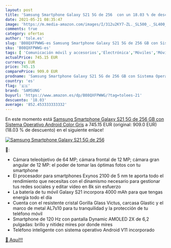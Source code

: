 ```yaml
---
layout: post
title: 'Samsung Smartphone Galaxy S21 5G de 256  con un 18.03 % de descuento'
date: 2021-05-21 08:35:47
image: 'https://m.media-amazon.com/images/I/312u2KY7-ZL._SL500_._SL400_.jpg'
comments: true
category: ofertas
author: 'tole.es'
slug: 'B08QXFPWWG-es Samsung Smartphone Galaxy S21 5G de 256 GB con Sistema...'
sku: 'B08QXFPWWG-es'
tags: [ 'Comunicación móvil y accesorios','Electrónica','Móviles','Móviles y smartphones libres','android','samsung', ]
actualPrice: 745.15 EUR
currency: EUR
price: 745.15
comparePrice: 909.0 EUR
prodname: 'Samsung Smartphone Galaxy S21 5G de 256 GB con Sistema Operativo Android Color Gris'
country: 'es'
flag: '🇪🇸'
brand: 'SAMSUNG'
buyurl: 'https://www.amazon.es/dp/B08QXFPWWG/?tag=tolees-21'
descuento: '18.03'
average: '852.453333333332'
---
```


En este momento está [Samsung Smartphone Galaxy S21 5G de 256 GB con Sistema Operativo Android Color Gris](https://www.amazon.es/dp/B08QXFPWWG/?tag=tolees-21) a 745.15 EUR (original: 909.0 EUR) (18.03 %  de descuento) en el siguiente enlace!

[![Samsung Smartphone Galaxy S21 5G de 256 ](https://m.media-amazon.com/images/I/312u2KY7-ZL._SL500_._SL400_.jpg)](https://www.amazon.es/dp/B08QXFPWWG/?tag=tolees-21)

🔎:

- Cámara teleobjetivo de 64 MP; cámara frontal de 12 MP; cámara gran angular de 12 MP: el poder de tomar las óptimas fotos con tu smartphone
- El procesador para smartphones Exynos 2100 de 5 nm te aporta todo el rendimiento que necesitas con el dinamismo necesario para gestionar tus redes sociales y editar vídeo en 8k sin esfuerzo
- La batería de tu móvil Galaxy S21 incorpora 4000 mAh para que tengas energía todo el día
- Cuenta con el resistente cristal Gorilla Glass Victus, carcasa Glastic y el marco de metal AL7s10 para tu tranquilidad y la protección de tu teléfono móvil
- Smartphone de 120 Hz con pantalla Dynamic AMOLED 2X de 6,2 pulgadas: brillo y nitidez mires por donde mires
- Teléfono inteligente con sistema operativo Android V11 incorporado

[🛒 Aquí!!!](https://www.amazon.es/dp/B08QXFPWWG/?tag=tolees-21)
